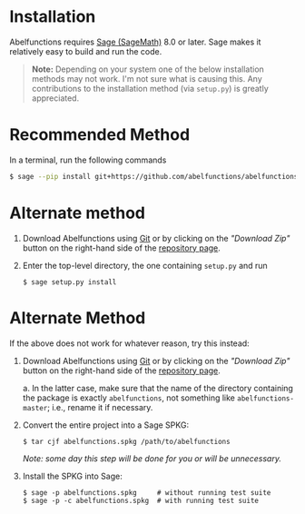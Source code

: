 # Installation

Abelfunctions requires [Sage (SageMath)](http://www.sagemath.org) 8.0 or later.
Sage makes it relatively easy to build and run the code.

> **Note:** Depending on your system one of the below installation methods
may not work. I'm not sure what is causing this. Any contributions to the
installation method (via `setup.py`) is greatly appreciated.

# Recommended Method

In a terminal, run the following commands

```bash
$ sage --pip install git+https://github.com/abelfunctions/abelfunctions
```

# Alternate method

1. Download Abelfunctions using [Git](https://git-scm.com) or by clicking
   on the *"Download Zip"* button on the right-hand side of the
   [repository page](https://github.com/abelfunctions/abelfunctions).
2. Enter the top-level directory, the one containing `setup.py` and run

   ```
   $ sage setup.py install
   ```

# Alternate Method

If the above does not work for whatever reason, try this instead:

1. Download Abelfunctions using [Git](https://git-scm.com) or by clicking on
   the *"Download Zip"* button on the right-hand side of the
   [repository page](https://github.com/abelfunctions/abelfunctions).

   a. In the latter case, make sure that the name of the directory containing
   the package is exactly `abelfunctions`, not something like
   `abelfunctions-master`; i.e., rename it if necessary.

2. Convert the entire project into a Sage SPKG:

   ```
   $ tar cjf abelfunctions.spkg /path/to/abelfunctions
   ```

   *Note: some day this step will be done for you or will be unnecessary.*

3. Install the SPKG into Sage:

   ```
   $ sage -p abelfunctions.spkg     # without running test suite
   $ sage -p -c abelfunctions.spkg  # with running test suite
   ```

